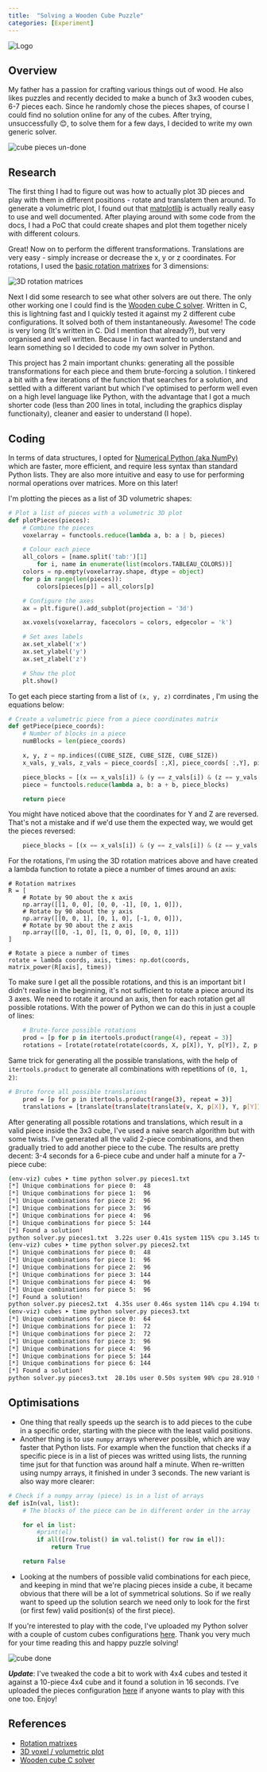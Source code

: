 ```yaml
---
title:  "Solving a Wooden Cube Puzzle"
categories: [Experiment]
---
```


![Logo](/assets/images/cube-done.jpeg)

## Overview

My father has a passion for crafting various things out of wood. He also likes puzzles and recently decided to make a bunch of 3x3 wooden cubes, 6-7 pieces each. Since he randomly chose the pieces shapes, of course I could find no solution online for any of the cubes. After trying, unsuccessfully 😊, to solve them for a few days, I decided to write my own generic solver.

<img src="/assets/images/cube-pieces.jpeg" alt="cube pieces un-done" class="figure-body">

## Research 

The first thing I had to figure out was how to actually plot 3D pieces and play with them in different positions - rotate and translatem then around. To generate a volumetric plot, I found out that [matplotlib](https://matplotlib.org/stable/gallery/mplot3d/voxels.html) is actually really easy to use and well documented. After playing around with some code from the docs, I had a PoC that could create shapes and plot them together nicely with different colours. 

Great! Now on to perform the different transformations. Translations are very easy - simply increase or decrease the x, y or z coordinates. For rotations, I used the [basic rotation matrixes](https://en.wikipedia.org/wiki/Rotation_matrix) for 3 dimensions: 

<img src="/assets/images/rotations-colour.png" alt="3D rotation matrices" class="figure-body">

Next I did some research to see what other solvers are out there. The only other working one I could find is the [Wooden cube C solver](https://github.com/RONRON2904/WoodenCubeSolver). Written in C, this is lightning fast and I quickly tested it against my 2 different cube configurations. It solved both of them instantaneously. Awesome! The code is very long (It's written in C. Did I mention that already?), but very organised and well written. Because I in fact wanted to understand and learn something so I decided to code my own solver in Python.

This project has 2 main important chunks: generating all the possible transformations for each piece and them brute-forcing a solution. I tinkered a bit with a few iterations of the function that searches for a solution, and settled with a different variant but which I've optimised to perform well even on a high level language like Python, with the advantage that I got a much shorter code (less than 200 lines in total, including the graphics display functionaity), cleaner and easier to understand (I hope).

## Coding

In terms of data structures, I opted for [Numerical Python (aka NumPy)](https://www.geeksforgeeks.org/numpy-array-in-python/) which are faster, more efficient, and require less syntax than standard Python lists. They are also more intuitive and easy to use for performing normal operations over matrices. More on this later!

I'm plotting the pieces as a list of 3D volumetric shapes:
```python
# Plot a list of pieces with a volumetric 3D plot
def plotPieces(pieces):
    # Combine the pieces
    voxelarray = functools.reduce(lambda a, b: a | b, pieces)

    # Colour each piece
    all_colors = [name.split('tab:')[1]
        for i, name in enumerate(list(mcolors.TABLEAU_COLORS))]
    colors = np.empty(voxelarray.shape, dtype = object)
    for p in range(len(pieces)):
        colors[pieces[p]] = all_colors[p]

    # Configure the axes
    ax = plt.figure().add_subplot(projection = '3d')

    ax.voxels(voxelarray, facecolors = colors, edgecolor = 'k')

    # Set axes labels
    ax.set_xlabel('x')
    ax.set_ylabel('y')
    ax.set_zlabel('z')

    # Show the plot
    plt.show()
```

To get each piece starting from a list of `(x, y, z)` corrdinates , I'm using the equations below:

```python
# Create a volumetric piece from a piece coordinates matrix
def getPiece(piece_coords):
    # Number of blocks in a piece
    numBlocks = len(piece_coords)

    x, y, z = np.indices((CUBE_SIZE, CUBE_SIZE, CUBE_SIZE))
    x_vals, y_vals, z_vals = piece_coords[ :,X], piece_coords[ :,Y], piece_coords[ :,Z]

    piece_blocks = [(x == x_vals[i]) & (y == z_vals[i]) & (z == y_vals[i]) for i in range(numBlocks)]
    piece = functools.reduce(lambda a, b: a + b, piece_blocks)

    return piece
```

You might have noticed above that the coordinates for Y and Z are reversed. That's not a mistake and if we'd use them the expected way, we would get the pieces reversed:
```python
    piece_blocks = [(x == x_vals[i]) & (y == z_vals[i]) & (z == y_vals[i]) for i in range(numBlocks)]
```

For the rotations, I'm using the 3D rotation matrices above and have created a lambda function to rotate a piece a number of times around an axis:
```
# Rotation matrixes
R = [
    # Rotate by 90 about the x axis
    np.array([[1, 0, 0], [0, 0, -1], [0, 1, 0]]),
    # Rotate by 90 about the y axis
    np.array([[0, 0, 1], [0, 1, 0], [-1, 0, 0]]),
    # Rotate by 90 about the z axis
    np.array([[0, -1, 0], [1, 0, 0], [0, 0, 1]])
]

# Rotate a piece a number of times
rotate = lambda coords, axis, times: np.dot(coords, matrix_power(R[axis], times))
```

To make sure I get all the possible rotations, and this is an important bit I didn't realise in the beginning, it's not sufficient to rotate a piece around its 3 axes. We need to rotate it around an axis, then for each rotation get all possible rotations. With the power of Python we can do this in just a couple of lines:

```python
    # Brute-force possible rotations
    prod = [p for p in itertools.product(range(4), repeat = 3)]
    rotations = [rotate(rotate(rotate(coords, X, p[X]), Y, p[Y]), Z, p[Z]) for p in prod]
```

Same trick for generating all the possible translations, with the help of `itertools.product` to generate all combinations with repetitions of `(0, 1, 2)`:

```bash
# Brute force all possible translations
    prod = [p for p in itertools.product(range(3), repeat = 3)]
    translations = [translate(translate(translate(v, X, p[X]), Y, p[Y]), Z, p[Z]) for p in prod for v in valid]
```

After generating all possible rotations and translations, which result in a valid piece inside the 3x3 cube, I've used a naive search algorithm but with some twists. I've generated all the valid 2-piece combinations, and then gradually tried to add another piece to the cube. The results are pretty decent: 3-4 seconds for a 6-piece cube and under half a minute for a 7-piece cube:
```bash
(env-viz) cubes ➤ time python solver.py pieces1.txt
[*] Unique combinations for piece 0:  48
[*] Unique combinations for piece 1:  96
[*] Unique combinations for piece 2:  96
[*] Unique combinations for piece 3:  96
[*] Unique combinations for piece 4:  96
[*] Unique combinations for piece 5: 144
[*] Found a solution!
python solver.py pieces1.txt  3.22s user 0.41s system 115% cpu 3.145 total
(env-viz) cubes ➤ time python solver.py pieces2.txt
[*] Unique combinations for piece 0:  48
[*] Unique combinations for piece 1:  96
[*] Unique combinations for piece 2:  96
[*] Unique combinations for piece 3: 144
[*] Unique combinations for piece 4:  96
[*] Unique combinations for piece 5:  96
[*] Found a solution!
python solver.py pieces2.txt  4.35s user 0.46s system 114% cpu 4.194 total
(env-viz) cubes ➤ time python solver.py pieces3.txt
[*] Unique combinations for piece 0:  64
[*] Unique combinations for piece 1:  72
[*] Unique combinations for piece 2:  72
[*] Unique combinations for piece 3:  96
[*] Unique combinations for piece 4:  96
[*] Unique combinations for piece 5: 144
[*] Unique combinations for piece 6: 144
[*] Found a solution!
python solver.py pieces3.txt  28.10s user 0.50s system 98% cpu 28.910 total
```

## Optimisations
* One thing that really speeds up the search is to add pieces to the cube in a specific order, starting with the piece with the least valid positions. 
* Another thing is to use `numpy` arrays wherever possible, which are way faster that Python lists. For example when the function that checks if a specific piece is in a list of pieces was writted using lists, the running time jsut for that function was around half a minute. When re-written using numpy arrays, it finished in under 3 seconds. The new variant is also way more clearer:
```python
# Check if a numpy array (piece) is in a list of arrays
def isIn(val, list):
    # The blocks of the piece can be in different order in the array

    for el in list:
        #print(el)
        if all([row.tolist() in val.tolist() for row in el]):
            return True

    return False
```
* Looking at the numbers of possible valid combinations for each piece, and keeping in mind that we're placing pieces inside a cube, it became obvious that there will be a lot of symmetrical solutions. So if we really want to speed up the solution search we need only to look for the first (or first few) valid position(s) of the first piece). 

If you're interested to play with the code, I've uploaded my Python solver with a couple of custom cubes configurations [here](https://gist.github.com/livz/9e46b01afa1a22cdfabe1d5919bde14c). Thank you very much for your time reading this and happy puzzle solving!

<img src="/assets/images/solution.png" align="middle" alt="cube done" class="figure-body">

_**Update**_: I've tweaked the code a bit to work with 4x4 cubes and tested it against a 10-piece 4x4 cube and it found a solution in 16 seconds. I've uploaded the pieces configuration [here](https://gist.github.com/livz/9e46b01afa1a22cdfabe1d5919bde14c) if anyone wants to play with this one too. Enjoy!

## References

* [Rotation matrixes](https://en.wikipedia.org/wiki/Rotation_matrix)
* [3D voxel / volumetric plot](https://matplotlib.org/stable/gallery/mplot3d/voxels.html)
* [Wooden cube C solver](https://github.com/RONRON2904/WoodenCubeSolver)

